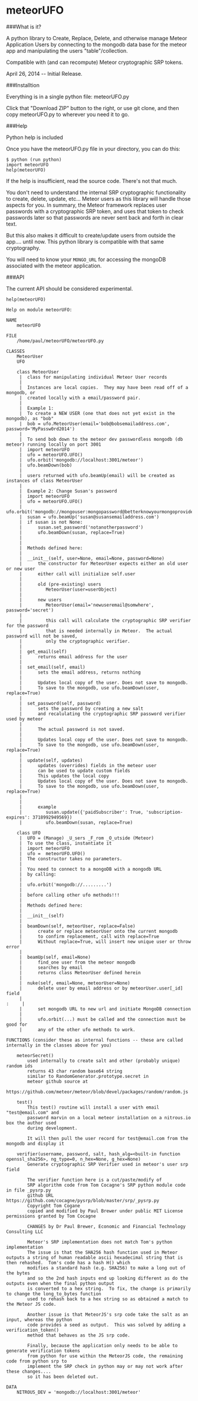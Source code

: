 meteorUFO
=========

###What is it?


A python library to Create, Replace, Delete, and otherwise manage Meteor Application Users
by connecting to the mongodb data base for the meteor app and manipulating the users "table"/collection.

Compatible with (and can recompute) Meteor cryptographic SRP tokens.

April 26, 2014 -- Initial Release.

###Installtion

Everything is in a single python file: meteorUFO.py

Click that "Download ZIP" button to the right, or use git clone, and then
copy meteorUFO.py to wherever you need it to go.  


###Help

Python help is included

Once you have the meteorUFO.py file in your directory, you can do this:

```
$ python (run python)
import meteorUFO
help(meteorUFO)
```

If the help is insufficient, read the source code.  There's not that much.

You don't need to understand the internal  SRP cryptographic functionality 
to create, delete, update, etc... Meteor users as this library will handle
those aspects for you.  In summary, the Meteor framework replaces user passwords
with a cryptographic SRP token, and uses that token to check passwords later so
that passwords are never sent back and forth in clear text. 

But this also makes it difficult to create/update users from outside the app.... until now. 
This python library is compatible with that same cryptography.


You will need to know your `MONGO_URL` for accessing the mongoDB associated
with the meteor application.  

###API

The current API should be considered experimental.  

```
help(meteorUFO)

Help on module meteorUFO:

NAME
    meteorUFO

FILE
    /home/paul/meteorUFO/meteorUFO.py

CLASSES
    MeteorUser
    UFO
    
    class MeteorUser
     |  class for manipulating individual Meteor User records
     |  
     |  Instances are local copies.  They may have been read off of a mongodb, or
     |  created locally with a email/password pair.
     |  
     |  Example 1:
     |  To create a NEW USER (one that does not yet exist in the mongodb), as "bob"
     |  bob = ufo.MeteorUser(email='bob@bobsemailaddress.com', password='MyPassw0rd2014')
     |  
     |  To send bob down to the meteor dev passwordless mongodb (db meteor) running locally on port 3001
     |  import meteorUFO
     |  ufo = meteorUFO.UFO()
     |  ufo.orbit('mongodb://localhost:3001/meteor')
     |  ufo.beamDown(bob)
     |  
     |  users returned with ufo.beamUp(email) will be created as instances of class MeteorUser
     |  
     |  Example 2: Change Susan's password
     |  import meteorUFO
     |  ufo = meteorUFO.UFO()
     |  ufo.orbit('mongodb://mongouser:mongopassword@betterknowyourmongoprovider.com/meteor')
     |  susan = ufo.beamUp('susan@susansemailaddress.com')
     |  if susan is not None:      
     |      susan.set_password('notanotherpassword')
     |      ufo.beamDown(susan, replace=True)
     |  
     |  
     |  Methods defined here:
     |  
     |  __init__(self, user=None, email=None, password=None)
     |      the constructor for MeteorUser expects either an old user or new user
     |      either call will initialize self.user
     |      
     |      old (pre-existing) users
     |         MeteorUser(user=userObject)
     |         
     |      new users
     |         MeteorUser(email='newuseremail@somwhere', password='secret')
     |         
     |         this call will calculate the cryptographic SRP verifier for the password
     |         that is needed internally in Meteor.  The actual password will not be saved,
     |         only the cryptographic verifier.
     |  
     |  get_email(self)
     |      returns email address for the user
     |  
     |  set_email(self, email)
     |      sets the email address, returns nothing
     |      
     |      Updates local copy of the user. Does not save to mongodb. 
     |      To save to the mongodb, use ufo.beamDown(user, replace=True)
     |  
     |  set_password(self, password)
     |      sets the password by creating a new salt
     |      and recalulating the cryptographic SRP password verifier used by meteor
     |      
     |      The actual password is not saved.
     |      
     |      Updates local copy of the user. Does not save to mongodb. 
     |      To save to the mongodb, use ufo.beamDown(user, replace=True)
     |  
     |  update(self, updates)
     |      updates (overrides) fields in the meteor user
     |      can be used to update custom fields
     |      This updates the local copy
     |      Updates local copy of the user. Does not save to mongodb. 
     |      To save to the mongodb, use ufo.beamDown(user, replace=True)
     |      
     |      
     |      example
     |         susan.update({'paidSubscriber': True, 'subscription-expires': 3718992949569})
     |         ufo.beamDown(susan, replace=True)
    
    class UFO
     |  UFO = (Manage) _U_sers _F_rom _O_utside (Meteor)
     |  To use the class, instantiate it
     |  import meteorUFO
     |  ufo =  meteorUFO.UFO()
     |  The constructor takes no parameters.
     |  
     |  You need to connect to a mongoDB with a mongodb URL 
     |  by calling:
     |  
     |  ufo.orbit('mongodb://.........')
     |  
     |  before calling other ufo methods!!!
     |  
     |  Methods defined here:
     |  
     |  __init__(self)
     |  
     |  beamDown(self, meteorUser, replace=False)
     |      create or replace meteorUser onto the current mongodb
     |      to confirm replacement, call with replace=True
     |      Without replace=True, will insert new unique user or throw error
     |  
     |  beamUp(self, email=None)
     |      find_one user from the meteor mongodb
     |      searches by email
     |      returns class MeteorUser defined herein
     |  
     |  nuke(self, email=None, meteorUser=None)
     |      delete user by email address or by meteorUser.user[_id] field
     |  
:     |  
     |      set mongodb URL to new url and initiate MongoDB connection
     |      
     |      ufo.orbit(...) must be called and the connection must be good for
     |      any of the other ufo methods to work.

FUNCTIONS (consider these as internal functions -- these are called internally in the classes above for you)

    meteorSecret()
        used internally to create salt and other (probably unique) random ids
        returns 43 char random base64 string 
        similar to RandomGenerator.prototype.secret in 
        meteor github source at 
        https://github.com/meteor/meteor/blob/devel/packages/random/random.js
    
    test()
        This test() routine will install a user with email "test@email.com" and
        password marvin on a local meteor installation on a nitrous.io box the author used
        during development.
        
        It will then pull the user record for test@email.com from the mongodb and display it
    
    verifier(username, password, salt, hash_alg=<built-in function openssl_sha256>, ng_type=0, n_hex=None, g_hex=None)
        Generate cryptographic SRP Verifier used in meteor's user srp field
        
        The verifier function here is a cut/paste/modify of 
        SRP algorithm code from Tom Cocagne's SRP python module code in file _pysrp.py
        github URL https://github.com/cocagne/pysrp/blob/master/srp/_pysrp.py
        Copyright Tom Cogane
        copied and modified by Paul Brewer under public MIT License permissions granted by Tom Cocagne 
        
        CHANGES by Dr Paul Brewer, Economic and Financial Technology Consulting LLC
        
        Meteor's SRP implementation does not match Tom's python implementation
        The issue is that the SHA256 hash function used in Meteor outputs a string of human readable ascii hexadecimal string that is then rehashed.  Tom's code has a hash H() which 
        modifies a standard hash (e.g. SHA256) to make a long out of the bytes  
        and so the 2nd hash inputs end up looking different as do the outputs even when the final python output
        is converted to a hex string.  To fix, the change is primarily to change the long_to_bytes function
        used to rehash back to a hex string so as obtained a match to the Meteor JS code. 
 
        Another issue is that MeteorJS's srp code take the salt as an input, whereas the python
        code provides a seed as output.  This was solved by adding a verification_token() 
        method that behaves as the JS srp code.
        
        Finally, because the application only needs to be able to generate verification tokens
        from python for use within the MeteorJS code, the remaining code from python srp to 
        implement the SRP check in python may or may not work after these changes.... 
        so it has been deleted out.

DATA
    NITROUS_DEV = 'mongodb://localhost:3001/meteor'

```




